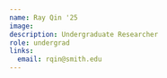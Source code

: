 ```yaml
---
name: Ray Qin '25
image: 
description: Undergraduate Researcher
role: undergrad
links:
  email: rqin@smith.edu
---
```


